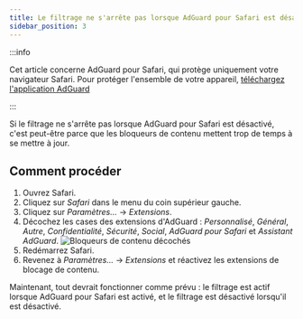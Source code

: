 ```yaml
---
title: Le filtrage ne s'arrête pas lorsque AdGuard pour Safari est désactivé
sidebar_position: 3
---
```


:::info

Cet article concerne AdGuard pour Safari, qui protège uniquement votre navigateur Safari. Pour protéger l'ensemble de votre appareil, [téléchargez l'application AdGuard](https://agrd.io/download-kb-adblock)

:::

Si le filtrage ne s'arrête pas lorsque AdGuard pour Safari est désactivé, c'est peut-être parce que les bloqueurs de contenu mettent trop de temps à se mettre à jour.

## Comment procéder

1. Ouvrez Safari.
2. Cliquez sur _Safari_ dans le menu du coin supérieur gauche.
3. Cliquez sur _Paramètres…_ → _Extensions_.
4. Décochez les cases des extensions d'AdGuard : _Personnalisé_, _Général_, _Autre_, _Confidentialité_, _Sécurité_, _Social_, _AdGuard pour Safari_ et _Assistant AdGuard_.
    ![Bloqueurs de contenu décochés](https://cdn.adtidy.org/content/Kb/ad_blocker/safari/adg-safari-unchecked-cbs.png)
5. Redémarrez Safari.
6. Revenez à _Paramètres..._ → _Extensions_ et réactivez les extensions de blocage de contenu.

Maintenant, tout devrait fonctionner comme prévu : le filtrage est actif lorsque AdGuard pour Safari est activé, et le filtrage est désactivé lorsqu'il est désactivé.
